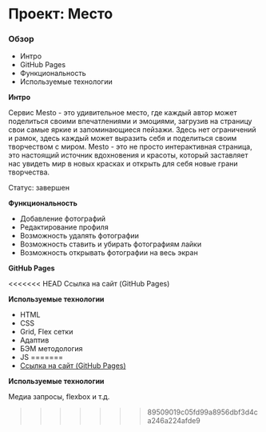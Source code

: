 # Проект: Место

### Обзор
* Интро
* GitHub Pages
* Функциональность
* Используемые технологии

**Интро**

Сервис Mesto - это удивительное место, где каждый автор может поделиться своими впечатлениями и эмоциями, загрузив на страницу свои самые яркие и запоминающиеся пейзажи. Здесь нет ограничений и рамок, здесь каждый может выразить себя и поделиться своим творчеством с миром. Mesto - это не просто интерактивная страница, это настоящий источник вдохновения и красоты, который заставляет нас увидеть мир в новых красках и открыть для себя новые грани творчества.

Статус: завершен

**Функциональность**

* Добавление фотографий
* Редактирование профиля
* Возможность удалять фотографии
* Возможность ставить и убирать фотографиям лайки
* Возможность открывать фотографии на весь экран

**GitHub Pages**

<<<<<<< HEAD
Ссылка на сайт (GitHub Pages)

**Используемые технологии**

* HTML
* CSS
* Grid, Flex сетки
* Адаптив
* БЭМ методология
* JS
=======
* [Ссылка на сайт (GitHub Pages)](https://iceboom97.github.io/mesto/)

**Используемые технологии**

Медиа запросы, flexbox и т.д. 
>>>>>>> 89509019c05fd99a8956dbf3d4ca246a224afde9
